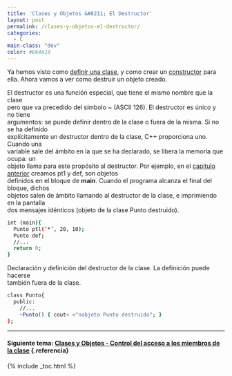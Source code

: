 ```yaml
---
title: 'Clases y Objetos &#8211; El Destructor'
layout: post
permalink: /clases-y-objetos-el-destructor/
categories:
  - C
main-class: "dev"
color: #E64A19
---
```

<div class="iconcpp">
</div>

Ya hemos visto como [definir una clase][1], y como crear un [constructor][2] para ella. Ahora vamos a ver como destruir un objeto creado.  

<!--ad-->

El destructor es una función especial, que tiene el mismo nombre que la clase  
pero que va precedido del símbolo ~ (ASCII 126). El destructor es único y no tiene  
argumentos: se puede definir dentro de la clase o fuera de la misma. Si no se ha definido  
explícitamente un destructor dentro de la clase, C++ proporciona uno. Cuando una  
variable sale del ámbito en la que se ha declarado, se libera la memoria que ocupa: un  
objeto llama para este propósito al destructor. Por ejemplo, en el [capitulo anterior][2] creamos pt1 y def, son objetos  
definidos en el bloque de **main**. Cuando el programa alcanza el final del bloque, dichos  
objetos salen de ámbito llamando al destructor de la clase, e imprimiendo en la pantalla  
dos mensajes idénticos (objeto de la clase Punto destruido).



```bash
int (main){
  Punto ptl(‘*’, 20, 10);
  Punto def;
  //...
  return 0;
}

```



Declaración y definición del destructor de la clase. La definición puede hacerse  
también fuera de la clase.

```bash
class Punto{
  public:
    //...
    ~Punto() { cout< <"nobjeto Punto destruido"; }
};

```

* * *

#### Siguiente tema: [Clases y Objetos - Control del acceso a los miembros de la clase][3] {.referencia}



 [1]: https://elbauldelprogramador.com/clases-y-objetos-definir-una-clase/
 [2]: https://elbauldelprogramador.com/clases-y-objetos-el-constructor/
 [3]: https://elbauldelprogramador.com/clases-y-objetos-control-del-acceso-los/

{% include _toc.html %}
